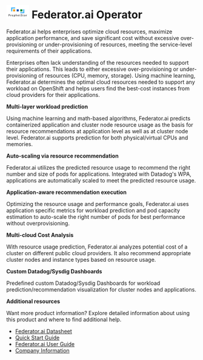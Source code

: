 # <img src="https://raw.githubusercontent.com/prophetstor-ai/public/master/images/logo.png" width=60/> Federator.ai Operator
Federator.ai helps enterprises optimize cloud resources, maximize application performance, and save significant cost without excessive over-provisioning or under-provisioning of resources, meeting the service-level requirements of their applications.

Enterprises often lack understanding of the resources needed to support their applications. This leads to either excessive over-provisioning or under-provisioning of resources (CPU, memory, storage). Using machine learning, Federator.ai determines the optimal cloud resources needed to support any workload on OpenShift and helps users find the best-cost instances from cloud providers for their applications.


**Multi-layer workload prediction**

Using machine learning and math-based algorithms, Federator.ai predicts containerized application and cluster node resource usage as the basis for resource recommendations at application level as well as at cluster node level. Federator.ai supports prediction for both physical/virtual CPUs and memories.


**Auto-scaling via resource recommendation**

Federator.ai utilizes the predicted resource usage to recommend the right number and size of pods for applications. Integrated with Datadog's WPA, applications are automatically scaled to meet the predicted resource usage.


**Application-aware recommendation execution**

Optimizing the resource usage and performance goals, Federator.ai uses application specific metrics for workload prediction and pod capacity estimation to auto-scale the right number of pods for best performance without overprovisioning.


**Multi-cloud Cost Analysis**

With resource usage prediction, Federator.ai analyzes potential cost of a cluster on different public cloud providers. It also recommend appropriate cluster nodes and instance types based on resource usage.


**Custom Datadog/Sysdig Dashboards**

Predefined custom Datadog/Sysdig Dashboards for workload prediction/recommendation visualization for cluster nodes and applications.


**Additional resources**

Want more product information? Explore detailed information about using this product and where to find additional help.

* [Federator.ai Datasheet](https://www.prophetstor.com/wp-content/uploads/2021/02/Federator.ai%C2%AE_202102ver.pdf)
* [Quick Start Guide](https://www.prophetstor.com/wp-content/uploads/2021/02/ProphetStor-Federator.ai-v4.4.1-Installation-Guide-v1.0.pdf)
* [Federator.ai User Guide](https://www.prophetstor.com/wp-content/uploads/2021/01/Federator.ai-4.4-User-Guide.pdf)
* [Company Information](https://www.prophetstor.com/)
